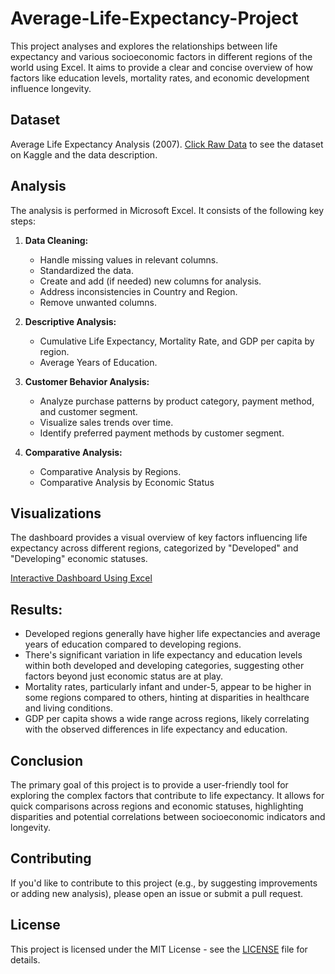 # Average-Life-Expectancy-Project

This project analyses and explores the relationships between life expectancy and various socioeconomic factors in different regions of the world using Excel. It aims to provide a clear and concise overview of how factors like education levels, mortality rates, and economic development influence longevity.

## Dataset

Average Life Expectancy Analysis (2007). [Click Raw Data](https://www.kaggle.com/datasets/shreyasg23/life-expectancy-averaged-dataset) to see the dataset on Kaggle and the data description.

## Analysis

The analysis is performed in Microsoft Excel. It consists of the following key steps:

1. **Data Cleaning:**
    - Handle missing values in relevant columns.
    - Standardized the data.
    - Create and add (if needed) new columns for analysis.
    - Address inconsistencies in Country and Region.
    - Remove unwanted columns.

2. **Descriptive Analysis:**
    - Cumulative Life Expectancy, Mortality Rate, and GDP per capita by region.
    - Average Years of Education.

3. **Customer Behavior Analysis:**
    - Analyze purchase patterns by product category, payment method, and customer segment.
    - Visualize sales trends over time.
    - Identify preferred payment methods by customer segment.

4. **Comparative Analysis:**
    - Comparative Analysis by Regions.
    - Comparative Analysis by Economic Status

## Visualizations

The dashboard provides a visual overview of key factors influencing life expectancy across different regions, categorized by "Developed" and "Developing" economic statuses.

[Interactive Dashboard Using Excel](https://github.com/jsonlaz/Average-Life-Expectancy-Project/blob/main/Life%20Expectancy.PNG)

## Results:

- ﻿﻿Developed regions generally have higher life expectancies and average years of education compared to developing regions.
- There's significant variation in life expectancy and education levels within both developed and developing categories, suggesting other factors beyond just economic status are at play.
- Mortality rates, particularly infant and under-5, appear to be higher in some regions compared to others, hinting at disparities in healthcare and living conditions.﻿﻿ 
- GDP per capita shows a wide range across regions, likely correlating with the observed differences in life expectancy and education.
﻿

## Conclusion

The primary goal of this project is to provide a user-friendly tool for exploring the complex factors that contribute to life expectancy. It allows for quick comparisons across regions and economic statuses, highlighting disparities and potential correlations between socioeconomic indicators and longevity.


## Contributing

If you'd like to contribute to this project (e.g., by suggesting improvements or adding new analysis), please open an issue or submit a pull request.

## License

This project is licensed under the MIT License - see the [LICENSE](LICENSE) file for details.
